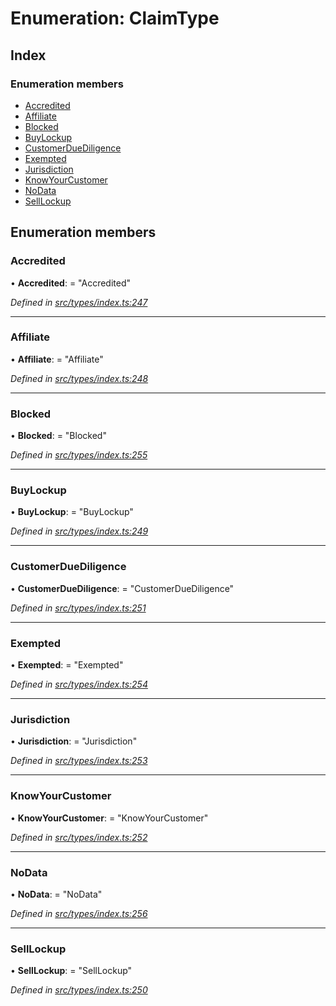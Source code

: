 # Enumeration: ClaimType

## Index

### Enumeration members

* [Accredited](claimtype.md#accredited)
* [Affiliate](claimtype.md#affiliate)
* [Blocked](claimtype.md#blocked)
* [BuyLockup](claimtype.md#buylockup)
* [CustomerDueDiligence](claimtype.md#customerduediligence)
* [Exempted](claimtype.md#exempted)
* [Jurisdiction](claimtype.md#jurisdiction)
* [KnowYourCustomer](claimtype.md#knowyourcustomer)
* [NoData](claimtype.md#nodata)
* [SellLockup](claimtype.md#selllockup)

## Enumeration members

###  Accredited

• **Accredited**: = "Accredited"

*Defined in [src/types/index.ts:247](https://github.com/PolymathNetwork/polymesh-sdk/blob/5b409784/src/types/index.ts#L247)*

___

###  Affiliate

• **Affiliate**: = "Affiliate"

*Defined in [src/types/index.ts:248](https://github.com/PolymathNetwork/polymesh-sdk/blob/5b409784/src/types/index.ts#L248)*

___

###  Blocked

• **Blocked**: = "Blocked"

*Defined in [src/types/index.ts:255](https://github.com/PolymathNetwork/polymesh-sdk/blob/5b409784/src/types/index.ts#L255)*

___

###  BuyLockup

• **BuyLockup**: = "BuyLockup"

*Defined in [src/types/index.ts:249](https://github.com/PolymathNetwork/polymesh-sdk/blob/5b409784/src/types/index.ts#L249)*

___

###  CustomerDueDiligence

• **CustomerDueDiligence**: = "CustomerDueDiligence"

*Defined in [src/types/index.ts:251](https://github.com/PolymathNetwork/polymesh-sdk/blob/5b409784/src/types/index.ts#L251)*

___

###  Exempted

• **Exempted**: = "Exempted"

*Defined in [src/types/index.ts:254](https://github.com/PolymathNetwork/polymesh-sdk/blob/5b409784/src/types/index.ts#L254)*

___

###  Jurisdiction

• **Jurisdiction**: = "Jurisdiction"

*Defined in [src/types/index.ts:253](https://github.com/PolymathNetwork/polymesh-sdk/blob/5b409784/src/types/index.ts#L253)*

___

###  KnowYourCustomer

• **KnowYourCustomer**: = "KnowYourCustomer"

*Defined in [src/types/index.ts:252](https://github.com/PolymathNetwork/polymesh-sdk/blob/5b409784/src/types/index.ts#L252)*

___

###  NoData

• **NoData**: = "NoData"

*Defined in [src/types/index.ts:256](https://github.com/PolymathNetwork/polymesh-sdk/blob/5b409784/src/types/index.ts#L256)*

___

###  SellLockup

• **SellLockup**: = "SellLockup"

*Defined in [src/types/index.ts:250](https://github.com/PolymathNetwork/polymesh-sdk/blob/5b409784/src/types/index.ts#L250)*
